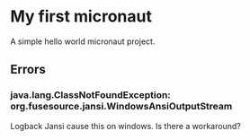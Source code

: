 # My first micronaut

A simple hello world micronaut project.

## Errors

### java.lang.ClassNotFoundException: org.fusesource.jansi.WindowsAnsiOutputStream

Logback Jansi cause this on windows. Is there a workaround?

